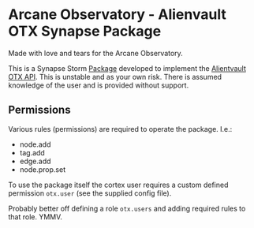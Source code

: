# Arcane Observatory - Alienvault OTX Synapse Package

Made with love and tears for the Arcane Observatory.

This is a Synapse Storm [Package](https://synapse.docs.vertex.link/en/latest/synapse/glossary.html#gloss-package) developed to implement the [Alientvault OTX API](https://otx.alienvault.com/api). This is unstable and as your own risk. There is assumed knowledge of the user and is provided without support.

## Permissions
Various rules (permissions) are required to operate the package. I.e.:

* node.add
* tag.add
* edge.add
* node.prop.set

To use the package itself the cortex user requires a custom defined
permission `otx.user` (see the supplied config file).

Probably better off defining a role `otx.users` and adding required
rules to that role. YMMV.

